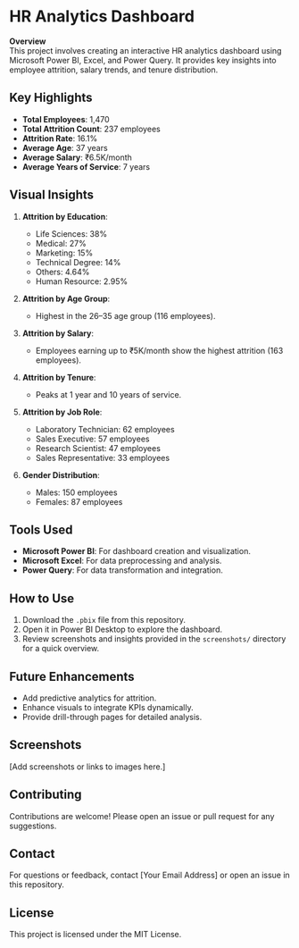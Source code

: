 # HR Analytics Dashboard

**Overview**  
This project involves creating an interactive HR analytics dashboard using Microsoft Power BI, Excel, and Power Query. It provides key insights into employee attrition, salary trends, and tenure distribution.

## **Key Highlights**
- **Total Employees**: 1,470  
- **Total Attrition Count**: 237 employees  
- **Attrition Rate**: 16.1%  
- **Average Age**: 37 years  
- **Average Salary**: ₹6.5K/month  
- **Average Years of Service**: 7 years  

## **Visual Insights**
1. **Attrition by Education**:
   - Life Sciences: 38%
   - Medical: 27%
   - Marketing: 15%
   - Technical Degree: 14%
   - Others: 4.64%
   - Human Resource: 2.95%

2. **Attrition by Age Group**:
   - Highest in the 26–35 age group (116 employees).

3. **Attrition by Salary**:
   - Employees earning up to ₹5K/month show the highest attrition (163 employees).

4. **Attrition by Tenure**:
   - Peaks at 1 year and 10 years of service.

5. **Attrition by Job Role**:
   - Laboratory Technician: 62 employees  
   - Sales Executive: 57 employees  
   - Research Scientist: 47 employees  
   - Sales Representative: 33 employees  

6. **Gender Distribution**:
   - Males: 150 employees  
   - Females: 87 employees  

## **Tools Used**
- **Microsoft Power BI**: For dashboard creation and visualization.  
- **Microsoft Excel**: For data preprocessing and analysis.  
- **Power Query**: For data transformation and integration.

## **How to Use**
1. Download the `.pbix` file from this repository.  
2. Open it in Power BI Desktop to explore the dashboard.  
3. Review screenshots and insights provided in the `screenshots/` directory for a quick overview.

## **Future Enhancements**
- Add predictive analytics for attrition.  
- Enhance visuals to integrate KPIs dynamically.  
- Provide drill-through pages for detailed analysis.

## **Screenshots**
[Add screenshots or links to images here.]

## **Contributing**
Contributions are welcome! Please open an issue or pull request for any suggestions.

## **Contact**
For questions or feedback, contact [Your Email Address] or open an issue in this repository.

## **License**
This project is licensed under the MIT License.

